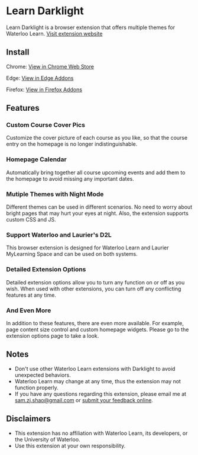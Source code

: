 # Learn Darklight
Learn Darklight is a browser extension that offers multiple themes for Waterloo Learn. [Visit extension website](https://www.zijianshao.com/dlight/ "Learn Darklight Official Website")

## Install
Chrome: [View in Chrome Web Store](https://chrome.google.com/webstore/detail/learn-darklight/lhodieepeghcemhpbloffmljoklaklho "Learn Darklight (Chrome Version)")

Edge: [View in Edge Addons](https://microsoftedge.microsoft.com/addons/detail/gniehfhhoajdjieojgojjgbcochajole "Learn Darklight (Edge Version)")

Firefox: [View in Firefox Addons](https://addons.mozilla.org/addon/learn-darklight/ "Learn Darklight (Firefox Version)")

## Features
### Custom Course Cover Pics
Customize the cover picture of each course as you like, so that the course entry on the homepage is no longer indistinguishable.
### Homepage Calendar
Automatically bring together all course upcoming events and add them to the homepage to avoid missing any important dates.
### Mutiple Themes with Night Mode
Different themes can be used in different scenarios. No need to worry about bright pages that may hurt your eyes at night. Also, the extension supports custom CSS and JS.
### Support Waterloo and Laurier's D2L
This browser extension is designed for Waterloo Learn and Laurier MyLearning Space and can be used on both systems.
### Detailed Extension Options
Detailed extension options allow you to turn any function on or off as you wish. When used with other extensions, you can turn off any conflicting features at any time.
### And Even More
In addition to these features, there are even more available. For example, page content size control and custom homepage widgets. Please go to the extension options page to take a look.

## Notes
- Don't use other Waterloo Learn extensions with Darklight to avoid unexpected behaviors.
- Waterloo Learn may change at any time, thus the extension may not function properly.
- If you have any questions regarding this extension, please email me at sam.zj.shao@gmail.com or [submit your feedback online](https://docs.google.com/forms/d/e/1FAIpQLSc8teQisXY9j7mGFWwlNgna5qLqi3kjh31R3iR742oQpJ0fOA/viewform "Submit feedback online").

## Disclaimers
- This extension has no affiliation with Waterloo Learn, its developers, or the University of Waterloo.
- Use this extension at your own responsibility.
